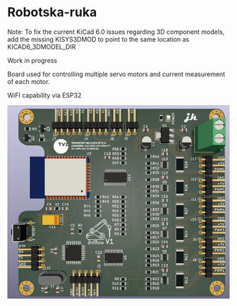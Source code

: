 # Robotska-ruka
Note: To fix the current KiCad 6.0 issues regarding 3D component models, add the missing KISYS3DMOD to point to the same location as KICAD6_3DMODEL_DIR

Work in progress

Board used for controlling multiple servo motors and current measurement of each motor.

WiFI capability via ESP32


![](Images/PCB-model.PNG)
